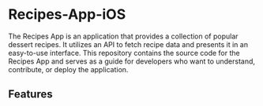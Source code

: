 # Recipes-App-iOS

The Recipes App is an application that provides a collection of popular dessert recipes. It utilizes an API to fetch recipe data and presents it in an easy-to-use interface. This repository contains the source code for the Recipes App and serves as a guide for developers who want to understand, contribute, or deploy the application.

## Features
